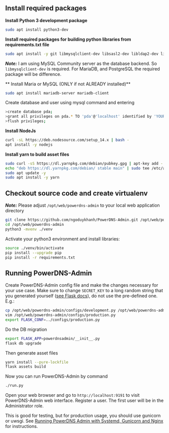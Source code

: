 ## Install required packages

**Install Python 3 development package**

```bash
sudo apt install python3-dev
```

**Install required packages for building python libraries from requirements.txt file**

```bash
sudo apt install -y git libmysqlclient-dev libsasl2-dev libldap2-dev libssl-dev libxml2-dev libxslt1-dev libxmlsec1-dev libffi-dev pkg-config apt-transport-https virtualenv build-essential curl
```

_**Note:**_ I am using MySQL Community server as the database backend. So `libmysqlclient-dev` is required. For MariaDB, and PostgreSQL the required package will be difference.

** Install Maria or MySQL (ONLY if not ALREADY installed)**
```bash
sudo apt install mariadb-server mariadb-client
```
Create database and user using mysql command and entering 
```bash
>create database pda;
>grant all privileges on pda.* TO 'pda'@'localhost' identified by 'YOUR_PASSWORD_HERE';
>flush privileges;
```
**Install NodeJs**

```bash
curl -sL https://deb.nodesource.com/setup_14.x | bash -
apt install -y nodejs
```

**Install yarn to build asset files**

```bash
sudo curl -sS https://dl.yarnpkg.com/debian/pubkey.gpg | apt-key add -
echo "deb https://dl.yarnpkg.com/debian/ stable main" | sudo tee /etc/apt/sources.list.d/yarn.list
sudo apt update -y
sudo apt install -y yarn
```

## Checkout source code and create virtualenv
_**Note:**_ Please adjust `/opt/web/powerdns-admin` to your local web application directory

```bash
git clone https://github.com/ngoduykhanh/PowerDNS-Admin.git /opt/web/powerdns-admin
cd /opt/web/powerdns-admin
python3 -mvenv ./venv
```

Activate your python3 environment and install libraries:

```bash
source ./venv/bin/activate
pip install --upgrade pip
pip install -r requirements.txt
```



## Running PowerDNS-Admin

Create PowerDNS-Admin config file and make the changes necessary for your use case. Make sure to change `SECRET_KEY` to a long random string that you generated yourself ([see Flask docs](https://flask.palletsprojects.com/en/1.1.x/config/#SECRET_KEY)), do not use the pre-defined one. E.g.:

```bash
cp /opt/web/powerdns-admin/configs/development.py /opt/web/powerdns-admin/configs/production.py
vim /opt/web/powerdns-admin/configs/production.py
export FLASK_CONF=../configs/production.py
```

Do the DB migration

```bash
export FLASK_APP=powerdnsadmin/__init__.py
flask db upgrade
```

Then generate asset files

```bash
yarn install --pure-lockfile
flask assets build
```

Now you can run PowerDNS-Admin by command

```bash
./run.py
```

Open your web browser and go to `http://localhost:9191` to visit PowerDNS-Admin web interface. Register a user. The first user will be in the Administrator role.

This is good for testing, but for production usage, you should use gunicorn or uwsgi. See [Running PowerDNS Admin with Systemd, Gunicorn and Nginx](https://github.com/ngoduykhanh/PowerDNS-Admin/wiki/Running-PowerDNS-Admin-with-Systemd,-Gunicorn--and--Nginx) for instructions.